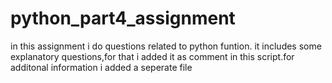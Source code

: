 # python_part4_assignment
in this assignment i do questions related to python funtion.
it includes some explanatory questions,for that i added it as comment in this script.for additonal information i added a seperate file
